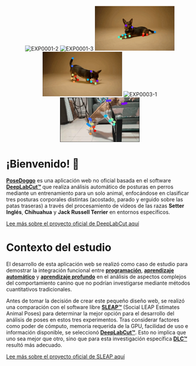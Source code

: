 <div align="center">

  <img src="assets/EXP0001-2.gif" height="120" alt="EXP0001-2">
  <img src="assets/EXP0001-3.gif" height="120" alt="EXP0001-3">

  <img src="assets/EXP0002-1.gif" height="120" alt="EXP0002-1">
  <img src="assets/EXP0002-3.gif" height="120" alt="EXP0002-3">

  <img src="assets/EXP0003-1.gif" height="120" alt="EXP0003-1">
  <img src="assets/EXP0003-2.gif" height="120" alt="EXP0003-2">

</div>

# ¡Bienvenido! 👋

**[PoseDoggo](https://github.com/galaxiahfast/WebAppDLC/blob/main/README.md)** es una aplicación web no oficial basada en el software **[DeepLabCut™️](https://deeplabcut.github.io/DeepLabCut/README.html)** que realiza análisis automático de posturas en perros mediante un entrenamiento para un solo animal, enfocándose en clasificar tres posturas corporales distintas (acostado, parado y erguido sobre las patas traseras) a través del procesamiento de videos de las razas **Setter Inglés**, **Chihuahua** y **Jack Russell Terrier** en entornos específicos.

[Lee más sobre el proyecto oficial de DeepLabCut aquí](https://github.com/DeepLabCut/DeepLabCut)

# Contexto del estudio

El desarrollo de esta aplicación web se realizó como caso de estudio para demostrar la integración funcional entre **[programación](https://www.w3schools.com/programming/prog_programming.php)**, **[aprendizaje automático](https://www.ibm.com/mx-es/think/topics/machine-learning)** y **[aprendizaje profundo](https://www.ibm.com/es-es/think/topics/deep-learning)** en el análisis de aspectos complejos del comportamiento canino que no podrían investigarse mediante métodos cuantitativos tradicionales.

Antes de tomar la decisión de crear este pequeño diseño web, se realizó una comparación con el software libre **[SLEAP™️](https://sleap.ai/)** (Social LEAP Estimates Animal Poses) para determinar la mejor opción para el desarrollo del análisis de poses en estos tres experimentos. Tras considerar factores como poder de cómputo, memoria requerida de la GPU, facilidad de uso e información disponible, se seleccionó **[DeepLabCut™️](https://deeplabcut.github.io/DeepLabCut/README.html)**. Esto no implica que uno sea mejor que otro, sino que para esta investigación específica **[DLC™️](https://deeplabcut.github.io/DeepLabCut/README.html)** resultó más adecuado.

[Lee más sobre el proyecto oficial de SLEAP aquí](https://sleap.ai/)
